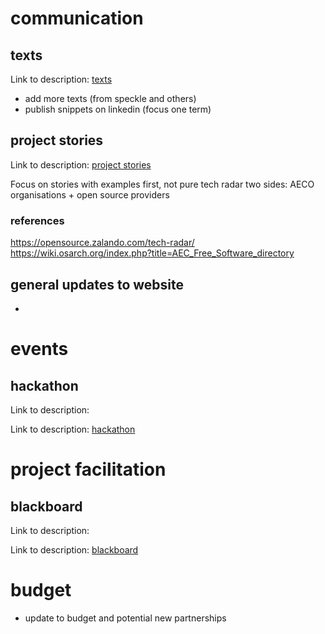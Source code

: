 # communication

## texts

Link to description: [texts](descriptions/texts.md)

- add more texts (from speckle and others)
- publish snippets on linkedin (focus one term)

## project stories

Link to description: [project stories](descriptions/project-stories.md)

Focus on stories with examples first, not pure tech radar
two sides: AECO organisations + open source providers

### references

https://opensource.zalando.com/tech-radar/
https://wiki.osarch.org/index.php?title=AEC_Free_Software_directory

## general updates to website

-

# events

## hackathon

Link to description:

Link to description: [hackathon](descriptions/hackathon.md)

# project facilitation

## blackboard

Link to description:

Link to description: [blackboard](descriptions/blackboard.md)

# budget

- update to budget and potential new partnerships

